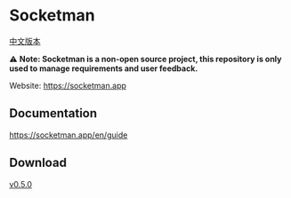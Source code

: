 # Socketman

[中文版本](./README_CN.md)

⚠️ **Note: Socketman is a non-open source project, this repository is only used to manage requirements and user feedback.**

Website: https://socketman.app

## Documentation

https://socketman.app/en/guide

## Download

[v0.5.0](https://github.com/socketmanapp/desktop/releases/tag/v0.5.0)

